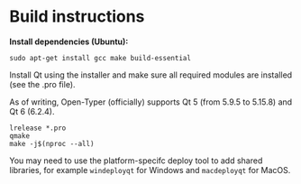 # Build instructions

**Install dependencies (Ubuntu):**

`sudo apt-get install gcc make build-essential`

Install Qt using the installer and make sure all required modules are installed (see the .pro file).

As of writing, Open-Typer (officially) supports Qt 5 (from 5.9.5 to 5.15.8) and Qt 6 (6.2.4).

```
lrelease *.pro
qmake
make -j$(nproc --all)
```

You may need to use the platform-specifc deploy tool to add shared libraries, for example `windeployqt` for Windows and `macdeployqt` for MacOS.

